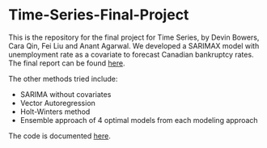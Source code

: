 # Time-Series-Final-Project

This is the repository for the final project for Time Series, by Devin Bowers, Cara Qin, Fei Liu and Anant Agarwal. We developed a SARIMAX model with unemployment rate as a covariate to forecast Canadian bankruptcy rates. The final report can be found [here](https://github.com/aagarwal4/Time-Series-Final-Project/blob/master/MSAN604_Time%20Series%20Final%20Project_Team1.4.pdf).

The other methods tried include:
-  SARIMA without covariates
-  Vector Autoregression
-  Holt-Winters method
-  Ensemble approach of 4 optimal models from each modeling approach

The code is documented [here](https://github.com/aagarwal4/Time-Series-Final-Project/blob/master/Team1.4.Rmd).
